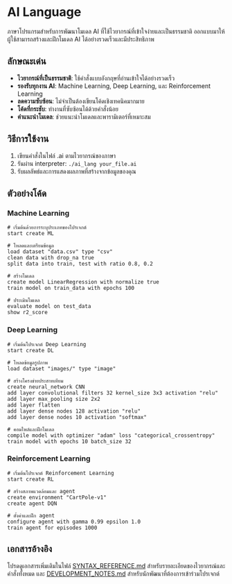 # AI Language

ภาษาโปรแกรมสำหรับการพัฒนาโมเดล AI ที่ใช้ไวยากรณ์ที่เข้าใจง่ายและเป็นธรรมชาติ ออกแบบมาให้ผู้ใช้สามารถสร้างและฝึกโมเดล AI ได้อย่างรวดเร็วและมีประสิทธิภาพ

## ลักษณะเด่น

- **ไวยากรณ์ที่เป็นธรรมชาติ**: ใช้คำสั่งแบบอังกฤษที่อ่านเข้าใจได้อย่างรวดเร็ว
- **รองรับทุกงาน AI**: Machine Learning, Deep Learning, และ Reinforcement Learning
- **ลดความซับซ้อน**: ไม่จำเป็นต้องเขียนโค้ดเชิงเทคนิคมากมาย
- **โค้ดที่กระชับ**: ทำงานที่ซับซ้อนได้ด้วยคำสั่งน้อย
- **คำแนะนำโมเดล**: ช่วยแนะนำโมเดลและพารามิเตอร์ที่เหมาะสม

## วิธีการใช้งาน

1. เขียนคำสั่งในไฟล์ .ai ตามไวยากรณ์ของภาษา
2. รันผ่าน interpreter: `./ai_lang your_file.ai`
3. รับผลลัพธ์และการแสดงผลภาพที่สร้างจากข้อมูลของคุณ

## ตัวอย่างโค้ด

### Machine Learning

```
# เริ่มต้นด้วยการระบุประเภทของโปรเจกต์
start create ML

# โหลดและเตรียมข้อมูล
load dataset "data.csv" type "csv"
clean data with drop_na true
split data into train, test with ratio 0.8, 0.2

# สร้างโมเดล
create model LinearRegression with normalize true
train model on train_data with epochs 100

# ประเมินโมเดล
evaluate model on test_data
show r2_score
```

### Deep Learning

```
# เริ่มต้นโปรเจกต์ Deep Learning
start create DL

# โหลดข้อมูลรูปภาพ
load dataset "images/" type "image"

# สร้างโครงข่ายประสาทเทียม
create neural_network CNN
add layer convolutional filters 32 kernel_size 3x3 activation "relu"
add layer max_pooling size 2x2
add layer flatten
add layer dense nodes 128 activation "relu"
add layer dense nodes 10 activation "softmax"

# คอมไพล์และฝึกโมเดล
compile model with optimizer "adam" loss "categorical_crossentropy"
train model with epochs 10 batch_size 32
```

### Reinforcement Learning

```
# เริ่มต้นโปรเจกต์ Reinforcement Learning
start create RL

# สร้างสภาพแวดล้อมและ agent
create environment "CartPole-v1"
create agent DQN

# ตั้งค่าและฝึก agent
configure agent with gamma 0.99 epsilon 1.0
train agent for episodes 1000
```

## เอกสารอ้างอิง

โปรดดูเอกสารเพิ่มเติมในไฟล์ [SYNTAX_REFERENCE.md](SYNTAX_REFERENCE.md) สำหรับรายละเอียดของไวยากรณ์และคำสั่งทั้งหมด และ [DEVELOPMENT_NOTES.md](DEVELOPMENT_NOTES.md) สำหรับนักพัฒนาที่ต้องการเข้าร่วมโปรเจกต์